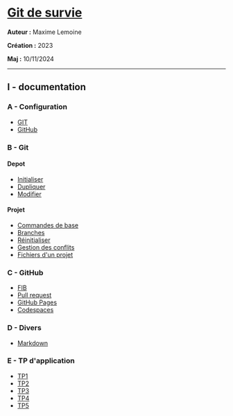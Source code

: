 # [Git de survie](https://maximeuuu.github.io/GitDeSurvie/)

**Auteur :** Maxime Lemoine

**Création :** 2023

**Maj :** 10/11/2024

---

## I - documentation

### A - Configuration

* [GIT](ressources/documentation/config/GIT.md)
* [GitHub](ressources/documentation/config/GitHub.md)

### B - Git

#### Depot

* [Initialiser](ressources/documentation/git/InitialisationDepot.md)
* [Dupliquer](ressources/documentation/git/DuplicationProjets.md)
* [Modifier](ressources/documentation/git/ModificationDepot.md)

#### Projet

* [Commandes de base](ressources/documentation/git/CommandesGenerales.md)
* [Branches](ressources/documentation/git/Branches.md)
* [Réinitialiser](ressources/documentation/git/Reinitialisation.md)
* [Gestion des conflits](ressources/documentation/git/Conflits.md)
* [Fichiers d'un projet](ressources/documentation/git/FichiersProjet.md)

### C - GitHub

* [FIB](ressources/documentation/github/FIB.md)
* [Pull request](ressources/documentation/github/PullRequest.md)
* [GitHub Pages](ressources/documentation/github/GitHubPages.md)
* [Codespaces](ressources/documentation/github/Codespaces.md)

### D - Divers

* [Markdown](ressources/documentation/divers/Markdown.md)

### E - TP d'application

* [TP1](ressources/exemples/TP1/README.md)
* [TP2](ressources/exemples/TP2/README.md)
* [TP3](ressources/exemples/TP3/README.md)
* [TP4](ressources/exemples/TP4/README.md)
* [TP5](ressources/exemples/TP5/README.md)
